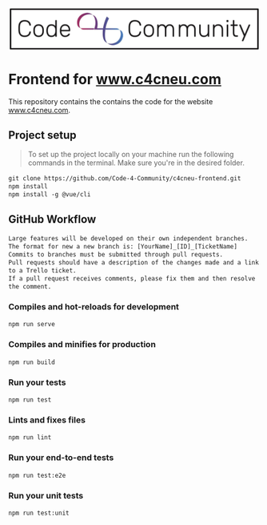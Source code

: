 <img src="src/assets/c4c-banner-logo.jpeg" align="center">

# Frontend for www.c4cneu.com
This repository contains the contains the code for the website www.c4cneu.com. 


## Project setup
>To set up the project locally on your machine run the following commands in the terminal. Make sure you're in the desired folder.
```
git clone https://github.com/Code-4-Community/c4cneu-frontend.git
npm install
npm install -g @vue/cli
```

## GitHub Workflow
```
Large features will be developed on their own independent branches.
The format for new a new branch is: [YourName]_[ID]_[TicketName]
Commits to branches must be submitted through pull requests.
Pull requests should have a description of the changes made and a link to a Trello ticket.
If a pull request receives comments, please fix them and then resolve the comment.
```

### Compiles and hot-reloads for development
```
npm run serve
```

### Compiles and minifies for production
```
npm run build
```

### Run your tests
```
npm run test
```

### Lints and fixes files
```
npm run lint
```

### Run your end-to-end tests
```
npm run test:e2e
```

### Run your unit tests
```
npm run test:unit
```
